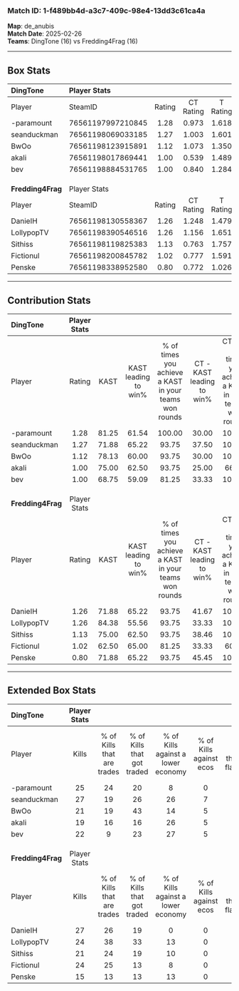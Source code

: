 ### Match ID: 1-f489bb4d-a3c7-409c-98e4-13dd3c61ca4a  
**Map**: de_anubis  
**Match Date**: 2025-02-26  
**Teams**: DingTone (16) vs Fredding4Frag (16)  

---  

## Box Stats  

| **DingTone**      | Player Stats      |        |           |          |       |      |       |         |        |      |     |
| :- | :- | :-: | :-: | :-: | :-: | :-: | :-: | :-: | :-: | :-: | :-: |
| Player            | SteamID           | Rating | CT Rating | T Rating | KAST  | ADR  | Kills | Assists | Deaths | K/D  | HS% |
| -paramount        | 76561197997210845 |  1.28  |   0.973   |  1.618   | 81.25 | 87.6 |  25   |   11    |   22   | 1.14 | 60  |
| seanduckman       | 76561198069033185 |  1.27  |   1.003   |  1.601   | 71.88 | 92.3 |  27   |    8    |   22   | 1.23 | 40  |
| BwOo              | 76561198123915891 |  1.12  |   1.073   |  1.350   | 78.13 | 69.7 |  21   |   11    |   20   | 1.05 | 57  |
| akali             | 76561198017869441 |  1.00  |   0.539   |  1.489   | 75.00 | 72.1 |  19   |   11    |   23   | 0.83 | 68  |
| bev               | 76561198884531765 |  1.00  |   0.840   |  1.284   | 68.75 | 68.5 |  22   |    7    |   24   | 0.92 | 40  |
|                   |                   |        |           |          |       |      |       |         |        |      |     |
|                   |                   |        |           |          |       |      |       |         |        |      |     |
|                   |                   |        |           |          |       |      |       |         |        |      |     |
| **Fredding4Frag** | Player Stats      |        |           |          |       |      |       |         |        |      |     |
| Player            | SteamID           | Rating | CT Rating | T Rating | KAST  | ADR  | Kills | Assists | Deaths | K/D  | HS% |
| DanieIH           | 76561198130558367 |  1.26  |   1.248   |  1.479   | 71.88 | 79.8 |  27   |    8    |   20   | 1.35 | 44  |
| LollypopTV        | 76561198390546516 |  1.26  |   1.156   |  1.651   | 84.38 | 90.5 |  24   |   13    |   24   | 1.00 | 54  |
| Sithiss           | 76561198119825383 |  1.13  |   0.763   |  1.757   | 75.00 | 89.8 |  21   |   11    |   22   | 0.95 | 57  |
| Fictionul         | 76561198200845782 |  1.02  |   0.777   |  1.591   | 62.50 | 78.3 |  24   |    5    |   25   | 0.96 | 33  |
| Penske            | 76561198338952580 |  0.80  |   0.772   |  1.026   | 71.88 | 52.0 |  15   |    8    |   23   | 0.65 | 33  |
---  

## Contribution Stats  

| **DingTone**      | Player Stats |       |                      |                                                        |                           |                                                             |                          |                                                            |
| :- | :-: | :-: | :-: | :-: | :-: | :-: | :-: | :-: |
| Player            |    Rating    | KAST  | KAST leading to win% | % of times you achieve a KAST in your teams won rounds | CT - KAST leading to win% | CT - % of times you achieve a KAST in your teams won rounds | T - KAST leading to win% | T - % of times you achieve a KAST in your teams won rounds |
| -paramount        |     1.28     | 81.25 |        61.54         |                         100.00                         |           30.00           |                           100.00                            |          81.25           |                           100.00                           |
| seanduckman       |     1.27     | 71.88 |        65.22         |                         93.75                          |           37.50           |                           100.00                            |          80.00           |                           92.31                            |
| BwOo              |     1.12     | 78.13 |        60.00         |                         93.75                          |           30.00           |                           100.00                            |          80.00           |                           92.31                            |
| akali             |     1.00     | 75.00 |        62.50         |                         93.75                          |           25.00           |                            66.67                            |          81.25           |                           100.00                           |
| bev               |     1.00     | 68.75 |        59.09         |                         81.25                          |           33.33           |                           100.00                            |          76.92           |                           76.92                            |
|                   |              |       |                      |                                                        |                           |                                                             |                          |                                                            |
|                   |              |       |                      |                                                        |                           |                                                             |                          |                                                            |
|                   |              |       |                      |                                                        |                           |                                                             |                          |                                                            |
| **Fredding4Frag** | Player Stats |       |                      |                                                        |                           |                                                             |                          |                                                            |
| Player            |    Rating    | KAST  | KAST leading to win% | % of times you achieve a KAST in your teams won rounds | CT - KAST leading to win% | CT - % of times you achieve a KAST in your teams won rounds | T - KAST leading to win% | T - % of times you achieve a KAST in your teams won rounds |
| DanieIH           |     1.26     | 71.88 |        65.22         |                         93.75                          |           41.67           |                           100.00                            |          90.91           |                           90.91                            |
| LollypopTV        |     1.26     | 84.38 |        55.56         |                         93.75                          |           33.33           |                           100.00                            |          83.33           |                           90.91                            |
| Sithiss           |     1.13     | 75.00 |        62.50         |                         93.75                          |           38.46           |                           100.00                            |          90.91           |                           90.91                            |
| Fictionul         |     1.02     | 62.50 |        65.00         |                         81.25                          |           33.33           |                            60.00                            |          90.91           |                           90.91                            |
| Penske            |     0.80     | 71.88 |        65.22         |                         93.75                          |           45.45           |                           100.00                            |          83.33           |                           90.91                            |
---  

## Extended Box Stats  

| **DingTone**      | Player Stats |                            |                            |                                    |                         |                              |                                 |        |                             |                                     |                          |                               |                            |
| :- | :-: | :-: | :-: | :-: | :-: | :-: | :-: | :-: | :-: | :-: | :-: | :-: | :-: |
| Player            |    Kills     | % of Kills that are trades | % of Kills that got traded | % of Kills against a lower economy | % of Kills against ecos | % of Kills that are flawless | % of Kills that are close duels | Deaths | % of Deaths that get traded | % of Deaths against a lower economy | % of Deaths against ecos | % of Deaths that are flawless | % of Deaths that are close |
| -paramount        |      25      |             24             |             20             |                 8                  |            0            |              60              |                8                |   22   |             14              |                 14                  |            0             |              68               |             9              |
| seanduckman       |      27      |             19             |             26             |                 26                 |            7            |              48              |               19                |   22   |             18              |                 14                  |            0             |              50               |             14             |
| BwOo              |      21      |             19             |             43             |                 14                 |            5            |              52              |                0                |   20   |             30              |                 10                  |            0             |              45               |             15             |
| akali             |      19      |             16             |             16             |                 26                 |            5            |              68              |                0                |   23   |             17              |                  9                  |            4             |              43               |             4              |
| bev               |      22      |             9              |             23             |                 27                 |            5            |              50              |                0                |   24   |             21              |                 13                  |            0             |              67               |             4              |
|                   |              |                            |                            |                                    |                         |                              |                                 |        |                             |                                     |                          |                               |                            |
|                   |              |                            |                            |                                    |                         |                              |                                 |        |                             |                                     |                          |                               |                            |
|                   |              |                            |                            |                                    |                         |                              |                                 |        |                             |                                     |                          |                               |                            |
| **Fredding4Frag** | Player Stats |                            |                            |                                    |                         |                              |                                 |        |                             |                                     |                          |                               |                            |
| Player            |    Kills     | % of Kills that are trades | % of Kills that got traded | % of Kills against a lower economy | % of Kills against ecos | % of Kills that are flawless | % of Kills that are close duels | Deaths | % of Deaths that get traded | % of Deaths against a lower economy | % of Deaths against ecos | % of Deaths that are flawless | % of Deaths that are close |
| DanieIH           |      27      |             26             |             19             |                 0                  |            0            |              78              |                7                |   20   |             25              |                  5                  |            0             |              70               |             0              |
| LollypopTV        |      24      |             38             |             33             |                 13                 |            0            |              50              |                4                |   24   |             33              |                  8                  |            0             |              42               |             8              |
| Sithiss           |      21      |             24             |             19             |                 10                 |            0            |              43              |               14                |   22   |             18              |                  5                  |            0             |              55               |             9              |
| Fictionul         |      24      |             25             |             13             |                 8                  |            0            |              50              |               13                |   25   |             28              |                  4                  |            0             |              64               |             8              |
| Penske            |      15      |             13             |             13             |                 13                 |            0            |              47              |                7                |   23   |             22              |                  4                  |            0             |              52               |             4              |
